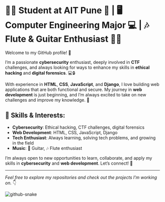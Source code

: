 # 👨‍🎓 **Student at AIT Pune** 🏫 | 🖥️ **Computer Engineering Major** 💻 | 🎶 **Flute & Guitar Enthusiast** 🎸🎵

Welcome to my GitHub profile! 🎉

I’m a passionate **cybersecurity** enthusiast, deeply involved in **CTF** challenges, and always looking for ways to enhance my skills in **ethical hacking** and **digital forensics**. 💻🔒

With experience in **HTML**, **CSS**, **JavaScript**, and **Django**, I love building web applications that are both functional and secure. My journey in **web development** is just beginning, and I’m always excited to take on new challenges and improve my knowledge. 🚀

## 🚀 Skills & Interests:
- **Cybersecurity**: Ethical hacking, CTF challenges, digital forensics
- **Web Development**: HTML, CSS, JavaScript, Django
- **Tech Enthusiast**: Always learning, solving tech problems, and growing in the field
- **Music**: 🎸 Guitar, 🎶 Flute enthusiast

I’m always open to new opportunities to learn, collaborate, and apply my skills in **cybersecurity** and **web development**. Let’s connect! 🔗

---

*Feel free to explore my repositories and check out the projects I’m working on.* 👇

<picture>
 <img alt="github-snake" src="https://raw.githubusercontent.com/tobiasmeyhoefer/tobiasmeyhoefer/output/github-snake.svg" />
</picture>
